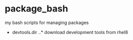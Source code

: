 # package_bash

my bash scripts for managing packages

* devtools.dir 
..* download development tools from rhel8 
